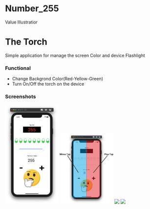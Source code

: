 # Number_255
Value Illustratior

# The Torch

Simple application for manage the screen Color and device Flashlight

### Functional 

- Change Backgrond Color(Red-Yellow-Green)
- Turn On/Off the torch on the device

### Screenshots

<img src="https://github.com/MrCosney/Swift0.5.Number_255/blob/main/Screenshots/ScreenShot0.png" width="175"> <img src="https://github.com/MrCosney/Swift0.5.Number_255/blob/main/Screenshots/ScreenShot1.jpg" width="175"> <img src="hhttps://github.com/MrCosney/Swift0.5.Number_255/blob/main/Screenshots/ScreenShot2.png" width="175"> <img src="https://github.com/MrCosney/Swift0.5.Number_255/blob/main/Screenshots/ScreenShot3.png" width="175">
